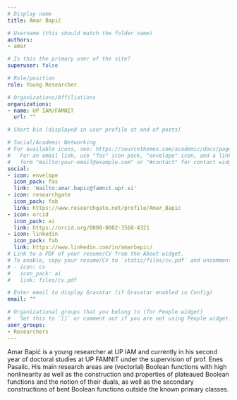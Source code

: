 ```yaml
---
# Display name
title: Amar Bapić

# Username (this should match the folder name)
authors:
- amar

# Is this the primary user of the site?
superuser: false

# Role/position
role: Young Researcher

# Organizations/Affiliations
organizations:
- name: UP IAM/FAMNIT
  url: ""

# Short bio (displayed in user profile at end of posts)

# Social/Academic Networking
# For available icons, see: https://sourcethemes.com/academic/docs/page-builder/#icons
#   For an email link, use "fas" icon pack, "envelope" icon, and a link in the
#   form "mailto:your-email@example.com" or "#contact" for contact widget.
social:
- icon: envelope
  icon_pack: fas
  link: 'mailto:amar.bapic@famnit.upr.si'
- icon: researchgate
  icon_pack: fab
  link: https://www.researchgate.net/profile/Amar_Bapic
- icon: orcid
  icon_pack: ai
  link: https://orcid.org/0000-0002-3568-4321
- icon: linkedin
  icon_pack: fab
  link: https://www.linkedin.com/in/amarbapic/
# Link to a PDF of your resume/CV from the About widget.
# To enable, copy your resume/CV to `static/files/cv.pdf` and uncomment the lines below.
# - icon: cv
#   icon_pack: ai
#   link: files/cv.pdf

# Enter email to display Gravatar (if Gravatar enabled in Config)
email: ""

# Organizational groups that you belong to (for People widget)
#   Set this to `[]` or comment out if you are not using People widget.
user_groups:
- Researchers
---
```


Amar Bapić is a young researcher at UP IAM and currently in his second year of doctoral studies at UP FAMNIT under the supervision of prof. Enes Pasalic. His main research areas are (vectorial) Boolean functions with high nonlinearity as well as the construction and properties of plateaued Boolean functions and the notion of their duals, as well as the secondary constructions of bent Boolean functions outside the known primary classes.